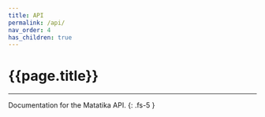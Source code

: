 ```yaml
---
title: API
permalink: /api/
nav_order: 4
has_children: true
---
```


# {{page.title}}

---

Documentation for the Matatika API.
{: .fs-5 }